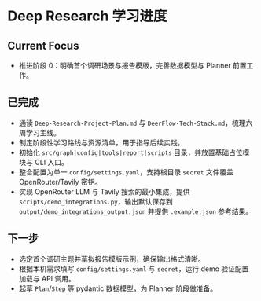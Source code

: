 # Deep Research 学习进度

## Current Focus
- 推进阶段 0：明确首个调研场景与报告模版，完善数据模型与 Planner 前置工作。

## 已完成
- 通读 `Deep-Research-Project-Plan.md` 与 `DeerFlow-Tech-Stack.md`，梳理六周学习主线。
- 制定阶段性学习路线与资源清单，用于指导后续实践。
- 初始化 `src/graph|config|tools|report|scripts` 目录，并放置基础占位模块与 CLI 入口。
- 整合配置为单一 `config/settings.yaml`，支持根目录 `secret` 文件覆盖 OpenRouter/Tavily 密钥。
- 实现 OpenRouter LLM 与 Tavily 搜索的最小集成，提供 `scripts/demo_integrations.py`，输出默认保存到 `output/demo_integrations_output.json` 并提供 `.example.json` 参考结果。

## 下一步
- 选定首个调研主题并草拟报告模版示例，确保输出格式清晰。
- 根据本机需求填写 `config/settings.yaml` 与 `secret`，运行 demo 验证配置加载与 API 调用。
- 起草 `Plan`/`Step` 等 pydantic 数据模型，为 Planner 阶段做准备。
